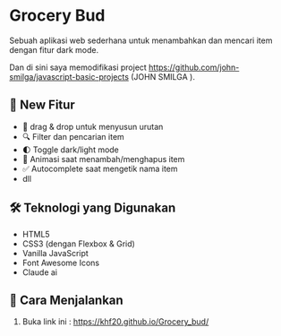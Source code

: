 # Grocery Bud

Sebuah aplikasi web sederhana untuk menambahkan dan mencari item  dengan fitur dark mode.

Dan di sini saya memodifikasi project https://github.com/john-smilga/javascript-basic-projects (JOHN SMILGA ).

## 🌟 New Fitur

- 📱 drag & drop untuk menyusun urutan
- 🔍 Filter dan pencarian item
- 🌓 Toggle dark/light mode
- 📱 Animasi saat menambah/menghapus item
- ✅ Autocomplete saat mengetik nama item
- dll

## 🛠️ Teknologi yang Digunakan

- HTML5
- CSS3 (dengan Flexbox & Grid)
- Vanilla JavaScript
- Font Awesome Icons
- Claude ai

## 🚀 Cara Menjalankan

1. Buka link ini : https://khf20.github.io/Grocery_bud/
